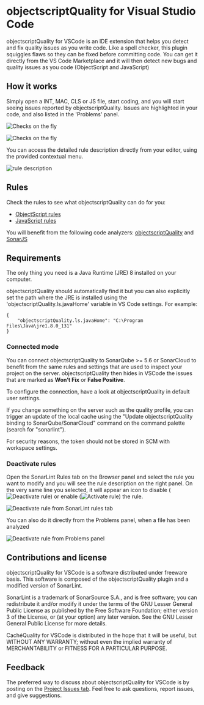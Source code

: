 # objectscriptQuality for Visual Studio Code

objectscriptQuality for VSCode is an IDE extension that helps you detect and fix quality issues as you write code. Like a spell checker,  this plugin  squiggles flaws so they can be fixed before committing code. You can get it directly from the VS Code Marketplace and it will then detect new bugs and quality issues as you code (ObjectScript and JavaScript)

## How it works

Simply open a INT, MAC, CLS or JS file, start coding, and you will start seeing issues reported by objectscriptQuality. Issues are highlighted in your code, and also listed in the 'Problems' panel.

![Checks on the fly](https://raw.githubusercontent.com/litesolutions/objectscriptquality-vscode/objectscriptquality/images/onthefly3.gif)

![Checks on the fly](https://raw.githubusercontent.com/litesolutions/objectscriptquality-vscode/objectscriptquality/images/onthefly2.gif)

You can access the detailed rule description directly from your editor, using the provided contextual menu.

![rule description](https://raw.githubusercontent.com/litesolutions/objectscriptquality-vscode/objectscriptquality/images/ruledescription.gif)

## Rules

Check the rules to see what objectscriptQuality can do for you:

- [ObjectScript rules](https://www.objectscriptQuality.com/docs/objectscriptquality-release/rules)
- [JavaScript rules](https://rules.sonarsource.com/javascript)

You will benefit from the following code analyzers: [objectscriptQuality](https://www.objectscriptQuality.com) and [SonarJS](https://redirect.sonarsource.com/plugins/javascript.html)

## Requirements

The only thing you need is a Java Runtime (JRE) 8 installed on your computer.

objectscriptQuality should automatically find it but you can also explicitly set the path where the JRE is installed using the 'objectscriptQuality.ls.javaHome' variable in VS Code settings. For example:

    {
        "objectscriptQuality.ls.javaHome": "C:\Program Files\Java\jre1.8.0_131"
    }

### Connected mode

You can connect objectscriptQuality to SonarQube >= 5.6 or SonarCloud to benefit from the same rules and settings that are used to inspect your project on the server. objectscriptQuality then hides in VSCode the issues that are marked as **Won’t Fix** or **False Positive**.

To configure the connection, have a look at objectscriptQuality in default user settings.

If you change something on the server such as the quality profile, you can trigger an update of the local cache using the "Update objectscriptQuality binding to SonarQube/SonarCloud" command on the command palette (search for "sonarlint").

For security reasons, the token should not be stored in SCM with workspace settings.

### Deactivate rules

Open the SonarLint Rules tab on the Browser panel and select the rule you want to modify and you will see the rule description on the right panel. On the very same line you selected, it will appear an icon to disable (![Deactivate rule](https://raw.githubusercontent.com/litesolutions/objectscriptquality-vscode/objectscriptquality/images/vscode_extension_settings_rules_disable.png)) or enable (![Activate rule](https://raw.githubusercontent.com/litesolutions/objectscriptquality-vscode/objectscriptquality/images/vscode_extension_settings_rules_enable.png)) the rule.

![Deactivate rule from SonarLint rules tab](https://raw.githubusercontent.com/litesolutions/objectscriptquality-vscode/objectscriptquality/images/vscode_extension_sonarlint_rules_tab.png)

You can also do it directly from the Problems panel, when a file has been analyzed

![Deactivate rule from Problems panel](https://raw.githubusercontent.com/litesolutions/objectscriptquality-vscode/objectscriptquality/images/vscode_exclude_rule_from_list.png)

## Contributions and license

objectscriptQuality for VSCode is a software distributed under freeware basis. This software is composed of the objectscriptQuality plugin and a modified version of SonarLint.

SonarLint is a trademark of SonarSource S.A., and is free software; you can redistribute it and/or modify it under the terms of the GNU Lesser General Public License as published by the Free Software Foundation; either version 3 of the License, or (at your option) any later version. See the GNU Lesser General Public License for more details.

CachéQuality for VSCode is distributed in the hope that it will be useful, but WITHOUT ANY WARRANTY; without even the implied warranty of MERCHANTABILITY or FITNESS FOR A PARTICULAR PURPOSE.

## Feedback

The preferred way to discuss about objectscriptQuality for VSCode is by posting on the [Project Issues tab](https://github.com/litesolutions/objectscriptquality-vscode/issues). Feel free to ask questions, report issues, and give suggestions.
